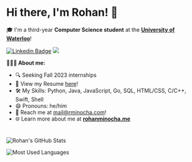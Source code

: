 # Hi there, I'm Rohan! 👋

🎓 I'm a third-year **Computer Science student** at the [**University of Waterloo**](https://cs.uwaterloo.ca/)!

[![Linkedin Badge](https://img.shields.io/badge/rohan%20minocha-0077B5?style=for-the-badge&logo=linkedin&logoColor=white)](https://www.linkedin.com/in/rohanminocha/)
![](https://komarev.com/ghpvc/?username=rohanxminocha)

**🧑🏻‍💻 About me:**
- 🔍 Seeking Fall 2023 internships
- 📄 View my Resume [here](https://rohanminocha.me/resume.pdf)! 
- 🛠 My Skills: Python, Java, JavaScript, Go, SQL, HTML/CSS, C/C++, Swift, Shell
- 😄 Pronouns: he/him
- 💬 Reach me at [mail@rminocha.com](mailto:mail@rminocha.com)!
- 🌐 Learn more about me at [**rohanminocha.me**](https://rohanminocha.me)

#
![Rohan's GitHub Stats](https://github-readme-stats.vercel.app/api?username=rohanxminocha&title_color=eba830&icon_color=bae67e&bg_color=171c28&text_color=f5f0e1&hide=issues&count_private=true&show_icons=true&custom_title=Rohan%27s%20GitHub%20Stats)

![Most Used Languages](https://github-readme-stats.vercel.app/api/top-langs/?username=rohanxminocha&layout=compact&langs_count=10&bg_color=171c28&text_color=f5f0e1&title_color=eba830)

<!--- rohanxminocha/rohanxminocha is a ✨ special ✨ repository because its `README.md` (this file) appears on your GitHub profile. You can click the Preview link to take a look at your changes. --->

